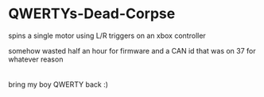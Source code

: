 # QWERTYs-Dead-Corpse

spins a single motor using L/R triggers on an xbox controller

somehow wasted half an hour for firmware and a CAN id that was on 37 for whatever reason
<br><br><br>
bring my boy QWERTY back :)
